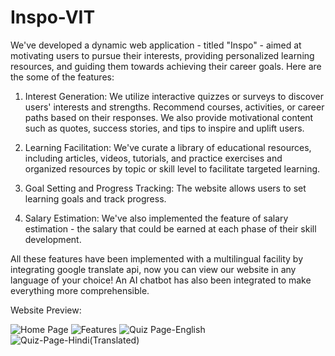 # Inspo-VIT
We've developed a dynamic web application - titled "Inspo" - aimed at motivating users to pursue their interests, providing personalized learning resources, and guiding them towards achieving their career goals. Here are the some of the features:

1. Interest Generation: We utilize interactive quizzes or surveys to discover users' interests and strengths. Recommend courses, activities, or career paths based on their responses. We also provide motivational content such as quotes, success stories, and tips to inspire and uplift users.
   
2. Learning Facilitation: We've curate a library of educational resources, including articles, videos, tutorials, and practice exercises and organized resources by topic or skill level to facilitate targeted learning.
   
3. Goal Setting and Progress Tracking: The website allows users to set learning goals and track progress.
4. Salary Estimation: We've also implemented the feature of salary estimation - the salary that could be earned at each phase of their skill development.

All these features have been implemented with a multilingual facility by integrating google translate api, now you can view our website in any language of your choice! An AI chatbot has also been integrated to make everything more comprehensible.

Website Preview:

![Home Page](https://github.com/manvitha984/Inspo-VIT/assets/146608418/3655dbde-d1e2-4b17-8df3-5fce2c22b6ab)
![Features](https://github.com/manvitha984/Inspo-VIT/assets/146608418/56ac2ec8-30c1-44b9-8372-2ef4bd85e7c2)
![Quiz Page-English](https://github.com/manvitha984/Inspo-VIT/assets/146608418/d444b17b-cfe8-4402-86f9-e49628296083)
![Quiz-Page-Hindi(Translated)](https://github.com/manvitha984/Inspo-VIT/assets/146608418/19b90424-cccb-4d0b-8658-57e444211cbb)
